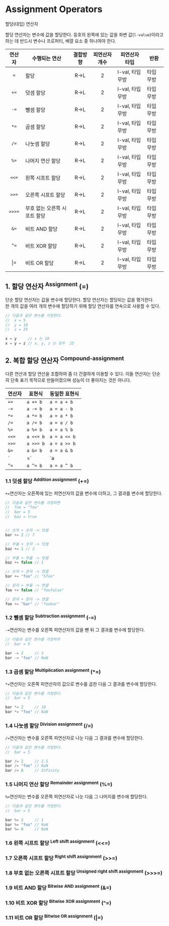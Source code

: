 # Assignment Operators

<p class="sub-title">할당(대입) 연산자</p>

할당 연산자는 변수에 값을 할당한다. 등호의 왼쪽에 있는 값을 좌변 값(`l-value`)이라고 하는 데 반드시 변수나 프로퍼티, 배열 요소 중 하나여야 한다.

|연산자|수행되는 연산|결합방향|피연산자 개수|피연산자 타입|반환|
|:---:|---|:---:|:---:|---|---|
|`=`| 할당|R->L|2|l-val, 타입 무방|타입 무방|
|`+=`| 덧셈 할당|R->L|2|l-val, 타입 무방|타입 무방|
|`-=`| 뺄셈 할당|R->L|2|l-val, 타입 무방|타입 무방|
|`*=`| 곱셈 할당|R->L|2|l-val, 타입 무방|타입 무방|
|`/=`| 나눗셈 할당|R->L|2|l-val, 타입 무방|타입 무방|
|`%=`| 나머지 연산 할당|R->L|2|l-val, 타입 무방|타입 무방|
|`<<=`| 왼쪽 시프트 할당|R->L|2|l-val, 타입 무방|타입 무방|
|`>>=`| 오른쪽 시프트 할당|R->L|2|l-val, 타입 무방|타입 무방|
|`>>>=`| 부호 없는 오른쪽 시프트 할당|R->L|2|l-val, 타입 무방|타입 무방|
|`&=`| 비트 AND 할당|R->L|2|l-val, 타입 무방|타입 무방|
|`^=`| 비트 XOR 할당|R->L|2|l-val, 타입 무방|타입 무방|
|\|=| 비트 OR 할당|R->L|2|l-val, 타입 무방|타입 무방|

## 1. 할당 연산자 <sup>Assignment</sup> (=)

단순 할당 연산자는 값을 변수에 할당한다. 할당 연산자는 할당되는 값을 평가한다.  
한 개의 값을 여러 개의 변수에 할당하기 위해 할당 연산자를 연속으로 사용할 수 있다.

```js
// 다음과 같은 변수를 가정한다.
//  x = 5
//  y = 10
//  z = 25

x = y     // x 는 10
x = y = z // x, y, z 는 모두  25
```

## 2. 복합 할당 연산자 <sup>Compound-assignment</sup>

다른 연산과 할당 연산을 조합하여 좀 더 간결하게 이용할 수 있다. 이들 연산자는 단순히 단축 표기 목적으로 만들어졌으며 성능이 더 좋아지는 것은 아니다.

|연산자|표현식|동일한 표현식|
|---|---|---|
|`+=`|`a += b`|`a = a + b`|
|`-=`|`a -= b`|`a = a - b`|
|`*=`|`a *= b`|`a = a * b`|
|`/=`|`a /= b`|`a = a / b`|
|`%=`|`a %= b`|`a = a % b`|
|`<<=`|`a <<= b`|`a = a << b`|
|`>>=`|`a >>= b`|`a = a >> b`|
|`&=`|`a &= b`|`a = a & b`|
|`|=`|`a |= b`|`a = a | b`|
|`^=`|`a ^= b`|`a = a ^ b`|

### 1.1 덧셈 할당 <sup>Addition assignment</sup> (+=)

`+=`연산자는 오른쪽에 있는 피연산자의 값을 변수에 더하고, 그 결과를 변수에 할당한다.

```js
// 다음과 같은 변수를 가정하면
//  foo = "foo"
//  bar = 5
//  baz = true


// 숫자 + 숫자 -> 덧셈
bar += 2 // 7

// 부울 + 숫자 -> 덧셈
baz += 1 // 2

// 부울 + 부울 -> 덧셈
baz += false // 1

// 숫자 + 문자 -> 연결
bar += "foo" // "5foo"

// 문자 + 부울 -> 연결
foo += false // "foofalse"

// 문자 + 문자 -> 연결
foo += "bar" // "foobar"
```

### 1.2 뺄셈 할당 <sup>Subtraction assignment</sup> (-=)

`-=`연산자는 변수를 오른쪽 피연산자의 값을 뺀 뒤 그 결과를 변수에 할당한다.

```js
// 다음과 같은 변수를 가정하자
//  bar = 5

bar -= 2     // 3
bar -= "foo" // NaN
```

### 1.3 곱셈 할당 <sup>Multiplication assignment</sup> (*=)

`*=`연산자는 오른쪽 피연산자의 값으로 변수를 곱한 다음 그 결과를 변수에 할당한다.

```js
// 다음과 같은 변수를 가정한다.
//  bar = 5

bar *= 2     // 10
bar *= "foo" // NaN
```

### 1.4 나눗셈 할당 <sup>Division assignment</sup> (/=)

`/=`연산자는 변수를 오른쪽 피연산자로 나눈 다음 그 결과를 변수에 할당한다. 

```js
// 다음과 같은 변수를 가정한다.
//  bar = 5

bar /= 2     // 2.5
bar /= "foo" // NaN
bar /= 0     // Infinity
```

### 1.5 나머지 연산 할당 <sup>Remainder assignment</sup> (%=)

`%=`연산자는 변수를 오른쪽 피연산자로 나눈 다음 그 나머지를 변수에 할당한다.

```js
// 다음과 같은 변수를 가정한다.
//  bar = 5

bar %= 2     // 1
bar %= "foo" // NaN
bar %= 0     // NaN
```

### 1.6 왼쪽 시프트 할당 <sup>Left shift assignment</sup> (<<=)


### 1.7 오른쪽 시프트 할당 <sup>Right shift assignment</sup> (>>=)


### 1.8 부호 없는 오른쪽 시프트 할당 <sup>Unsigned right shift assignment</sup> (>>>=)


### 1.9 비트 AND 할당 <sup>Bitwise AND assignment</sup> (&=)


### 1.10 비트 XOR 할당 <sup>Bitwise XOR assignment</sup> (^=)


### 1.11 비트 OR 할당 <sup>Bitwise OR assignment</sup> (|=)